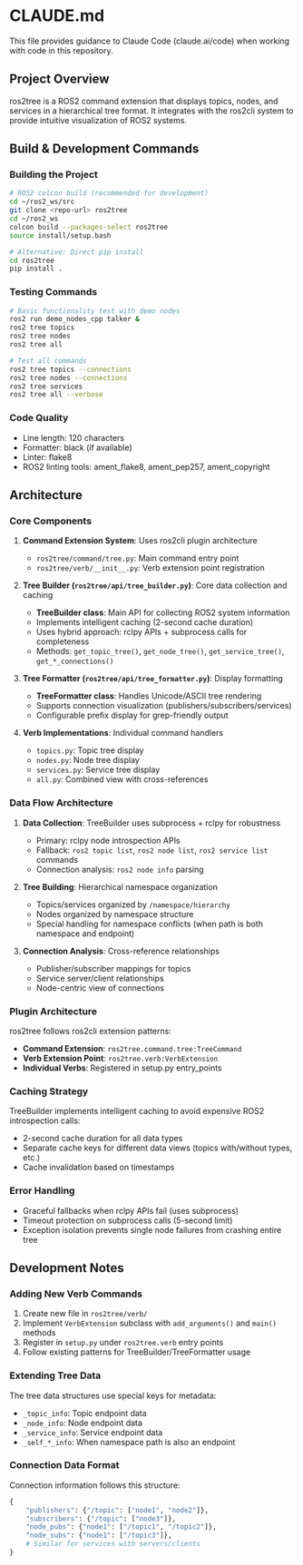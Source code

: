 # CLAUDE.md

This file provides guidance to Claude Code (claude.ai/code) when working with code in this repository.

## Project Overview

ros2tree is a ROS2 command extension that displays topics, nodes, and services in a hierarchical tree format. It integrates with the ros2cli system to provide intuitive visualization of ROS2 systems.

## Build & Development Commands

### Building the Project
```bash
# ROS2 colcon build (recommended for development)
cd ~/ros2_ws/src
git clone <repo-url> ros2tree
cd ~/ros2_ws
colcon build --packages-select ros2tree
source install/setup.bash

# Alternative: Direct pip install
cd ros2tree
pip install .
```

### Testing Commands
```bash
# Basic functionality test with demo nodes
ros2 run demo_nodes_cpp talker &
ros2 tree topics
ros2 tree nodes
ros2 tree all

# Test all commands
ros2 tree topics --connections
ros2 tree nodes --connections
ros2 tree services
ros2 tree all --verbose
```

### Code Quality
- Line length: 120 characters
- Formatter: black (if available)
- Linter: flake8
- ROS2 linting tools: ament_flake8, ament_pep257, ament_copyright

## Architecture

### Core Components

1. **Command Extension System**: Uses ros2cli plugin architecture
   - `ros2tree/command/tree.py`: Main command entry point
   - `ros2tree/verb/__init__.py`: Verb extension point registration

2. **Tree Builder (`ros2tree/api/tree_builder.py`)**: Core data collection and caching
   - **TreeBuilder class**: Main API for collecting ROS2 system information
   - Implements intelligent caching (2-second cache duration)
   - Uses hybrid approach: rclpy APIs + subprocess calls for completeness
   - Methods: `get_topic_tree()`, `get_node_tree()`, `get_service_tree()`, `get_*_connections()`

3. **Tree Formatter (`ros2tree/api/tree_formatter.py`)**: Display formatting
   - **TreeFormatter class**: Handles Unicode/ASCII tree rendering
   - Supports connection visualization (publishers/subscribers/services)
   - Configurable prefix display for grep-friendly output

4. **Verb Implementations**: Individual command handlers
   - `topics.py`: Topic tree display
   - `nodes.py`: Node tree display
   - `services.py`: Service tree display
   - `all.py`: Combined view with cross-references

### Data Flow Architecture

1. **Data Collection**: TreeBuilder uses subprocess + rclpy for robustness
   - Primary: rclpy node introspection APIs
   - Fallback: `ros2 topic list`, `ros2 node list`, `ros2 service list` commands
   - Connection analysis: `ros2 node info` parsing

2. **Tree Building**: Hierarchical namespace organization
   - Topics/services organized by `/namespace/hierarchy`
   - Nodes organized by namespace structure
   - Special handling for namespace conflicts (when path is both namespace and endpoint)

3. **Connection Analysis**: Cross-reference relationships
   - Publisher/subscriber mappings for topics
   - Service server/client relationships
   - Node-centric view of connections

### Plugin Architecture

ros2tree follows ros2cli extension patterns:
- **Command Extension**: `ros2tree.command.tree:TreeCommand`
- **Verb Extension Point**: `ros2tree.verb:VerbExtension`
- **Individual Verbs**: Registered in setup.py entry_points

### Caching Strategy

TreeBuilder implements intelligent caching to avoid expensive ROS2 introspection calls:
- 2-second cache duration for all data types
- Separate cache keys for different data views (topics with/without types, etc.)
- Cache invalidation based on timestamps

### Error Handling

- Graceful fallbacks when rclpy APIs fail (uses subprocess)
- Timeout protection on subprocess calls (5-second limit)
- Exception isolation prevents single node failures from crashing entire tree

## Development Notes

### Adding New Verb Commands

1. Create new file in `ros2tree/verb/`
2. Implement `VerbExtension` subclass with `add_arguments()` and `main()` methods
3. Register in `setup.py` under `ros2tree.verb` entry points
4. Follow existing patterns for TreeBuilder/TreeFormatter usage

### Extending Tree Data

The tree data structures use special keys for metadata:
- `_topic_info`: Topic endpoint data
- `_node_info`: Node endpoint data
- `_service_info`: Service endpoint data
- `_self_*_info`: When namespace path is also an endpoint

### Connection Data Format

Connection information follows this structure:
```python
{
    "publishers": {"/topic": ["node1", "node2"]},
    "subscribers": {"/topic": ["node3"]},
    "node_pubs": {"node1": ["/topic1", "/topic2"]},
    "node_subs": {"node1": ["/topic3"]},
    # Similar for services with servers/clients
}
```